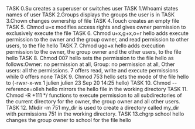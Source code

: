 TASK 0.Su creates a superuser or switches user
TASK 1.Whoami states names of user
TASK 2.Groups displays the groups the user is in
TASK 3.Chown changes ownership of file
TASK 4.Touch creates an empty file
TASK 5. Chmod u+x modifies access rights and gives owner permission to exclusively execute the file
TASK 6. Chmod u+x,g+x,o+r hello adds execute permission to the owner and the group owner, and read permission to other users, to the file hello
TASK 7. Chmod ugo+x hello adds execution permission to the owner, the group owner and the other users, to the file hello
TASK 8. Chmod 007 hello sets the permission to the file hello as follows:Owner: no permission at all, Group: no permission at all, Other users: all the permissions. 7 offers read, write and execute permissions while 0 offers none
TASK 9. Chmod 753 hello sets the mode of the file hello to (-rwxr-x-wx 1 julien julien 23 Sep 20 14:25 hello)
TASK 10. Chmod --reference=olleh hello mirrors the hello file in the working directory
TASK 11. Chmod -R +111 */ functions to execute permission to all subdirectories of the current directory for the owner, the group owner and all other users.
TASK 12. Mkdir -m 751 my_dir is used to create a directory called my_dir with permissions 751 in the working directory.
TASK 13.chgrp school hello changes the group owner to school for the file hello

